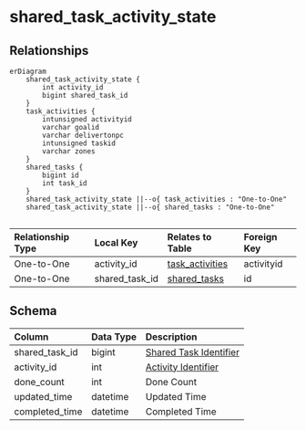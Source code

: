 # shared_task_activity_state

## Relationships

```mermaid
erDiagram
    shared_task_activity_state {
        int activity_id
        bigint shared_task_id
    }
    task_activities {
        intunsigned activityid
        varchar goalid
        varchar delivertonpc
        intunsigned taskid
        varchar zones
    }
    shared_tasks {
        bigint id
        int task_id
    }
    shared_task_activity_state ||--o{ task_activities : "One-to-One"
    shared_task_activity_state ||--o{ shared_tasks : "One-to-One"


```


| Relationship Type | Local Key | Relates to Table | Foreign Key |
| :--- | :--- | :--- | :--- |
| One-to-One | activity_id | [task_activities](../../schema/tasks/task_activities.md) | activityid |
| One-to-One | shared_task_id | [shared_tasks](../../schema/tasks/shared_tasks.md) | id |


## Schema

| Column | Data Type | Description |
| :--- | :--- | :--- |
| shared_task_id | bigint | [Shared Task Identifier](shared_tasks.md) |
| activity_id | int | [Activity Identifier](task_activities.md) |
| done_count | int | Done Count |
| updated_time | datetime | Updated Time |
| completed_time | datetime | Completed Time |

